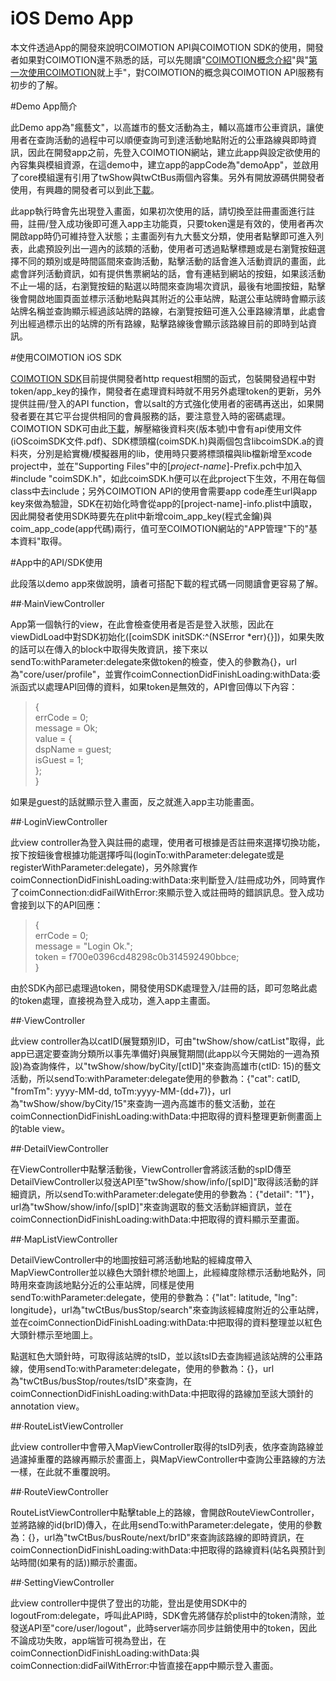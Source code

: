 iOS Demo App 
==============
本文件透過App的開發來說明COIMOTION API與COIMOTION SDK的使用，開發者如果對COIMOTION還不熟悉的話，可以先閱讀"[COIMOTION概念介紹](http://www.slideshare.net/BenLue/coimotion)"與"[第一次使用COIMOTION](http://www.slideshare.net/BenLue/coimotion-32567567)就上手"，對COIMOTION的概念與COIMOTION API服務有初步的了解。

#Demo App簡介

此Demo app為"瘋藝文"，以高雄市的藝文活動為主，輔以高雄市公車資訊，讓使用者在查詢活動的過程中可以順便查詢可到達活動地點附近的公車路線與即時資訊，因此在開發app之前，先登入COIMOTION網站，建立此app與設定欲使用的內容集與模組資源，在這demo中，建立app的appCode為"demoApp"，並啟用了core模組還有引用了twShow與twCtBus兩個內容集。另外有開放源碼供開發者使用，有興趣的開發者可以到此[下載](https://github.com/coimotion/iOS-Demo-App)。  

此app執行時會先出現登入畫面，如果初次使用的話，請切換至註冊畫面進行註冊，註冊/登入成功後即可進入app主功能頁，只要token還是有效的，使用者再次開啟app時仍可維持登入狀態；主畫面列有九大藝文分類，使用者點擊即可進入列表，此處預設列出一週內的該類的活動，使用者可透過點擊標題或是右瀏覽按鈕選擇不同的類別或是時間區間來查詢活動，點擊活動的話會進入活動資訊的畫面，此處會詳列活動資訊，如有提供售票網站的話，會有連結到網站的按鈕，如果該活動不止一場的話，右瀏覽按鈕的點選以時間來查詢場次資訊，最後有地圖按鈕，點擊後會開啟地圖頁面並標示活動地點與其附近的公車站牌，點選公車站牌時會顯示該站牌名稱並查詢顯示經過該站牌的路線，右瀏覽按鈕可進入公車路線清單，此處會列出經過標示出的站牌的所有路線，點擊路線後會顯示該路線目前的即時到站資訊。

#使用COIMOTION iOS SDK

[COIMOTION SDK](http://tw.coimotion.com/bkIndexPapers/view/7743?id=21366)目前提供開發者http request相關的函式，包裝開發過程中對token/app_key的操作，開發者在處理資料時就不用另外處理token的更新，另外提供註冊/登入的API function，會以salt的方式強化使用者的密碼再送出，如果開發者要在其它平台提供相同的會員服務的話，要注意登入時的密碼處理。
COIMOTION SDK可由此[下載](http://tw.coimotion.com/wcoim/SDK/COIMOTION-SDK-iOS.zip)，解壓縮後資料夾(版本號)中會有api使用文件(iOScoimSDK文件.pdf)、SDK標頭檔(coimSDK.h)與兩個包含libcoimSDK.a的資料夾，分別是給實機/模擬器用的lib，使用時只要將標頭檔與lib檔新增至xcode project中，並在"Supporting Files"中的[_project-name_]-Prefix.pch中加入#include "coimSDK.h"，如此coimSDK.h便可以在此project下生效，不用在每個class中去include；另外COIMOTION API的使用會需要app code產生url與app key來做為驗證，SDK在初始化時會從app的[project-name]-info.plist中讀取，因此開發者使用SDK時要先在plit中新增coim_app_key(程式金鑰)與coim_app_code(app代碼)兩行，值可至COIMOTION網站的"APP管理"下的"基本資料"取得。  
  
#App中的API/SDK使用  

此段落以demo app來做說明，讀者可搭配下載的程式碼一同閱讀會更容易了解。
  
##‧MainViewController  
  
App第一個執行的view，在此會檢查使用者是否是登入狀態，因此在viewDidLoad中對SDK初始化([coimSDK initSDK:^(NSError *err){}])，如果失敗的話可以在傳入的block中取得失敗資訊，接下來以sendTo:withParameter:delegate來做token的檢查，使入的參數為{}，url為"core/user/profile"，並實作coimConnectionDidFinishLoading:withData:委派函式以處理API回傳的資料，如果token是無效的，API會回傳以下內容：  

>{  
>    errCode = 0;  
>    message = Ok;  
>    value = {  
>        dspName = guest;  
>        isGuest = 1;  
>    };  
>}  
  
如果是guest的話就顯示登入畫面，反之就進入app主功能畫面。  
  
##‧LoginViewController  
  
此view controller為登入與註冊的處理，使用者可根據是否註冊來選擇切換功能，按下按鈕後會根據功能選擇呼叫(loginTo:withParameter:delegate或是registerWithParameter:delegate)，另外除實作coimConnectionDidFinishLoading:withData:來判斷登入/註冊成功外，同時實作了coimConnection:didFailWithError:來顯示登入或註冊時的錯誤訊息。登入成功會接到以下的API回應：  

>{  
>    errCode = 0;  
>    message = "Login Ok.";  
>    token = f700e0396cd48298c0b314592490bbce;  
>}  
  
由於SDK內部已處理過token，開發使用SDK處理登入/註冊的話，即可忽略此處的token處理，直接視為登入成功，進入app主畫面。  
  
##‧ViewController  
  
此view controller為以catID(展覽類別ID，可由"twShow/show/catList"取得，此app已選定要查詢分類所以事先準備好)與展覽期間(此app以今天開始的一週為預設)為查詢條件，以"twShow/show/byCity/[ctID]"來查詢高雄市(ctID: 15)的藝文活動，所以sendTo:withParameter:delegate使用的參數為：{"cat": catID, "fromTm": yyyy-MM-dd, toTm:yyyy-MM-(dd+7)}，url為"twShow/show/byCity/15"來查詢一週內高雄市的藝文活動，並在coimConnectionDidFinishLoading:withData:中把取得的資料整理更新側畫面上的table view。
  
##‧DetailViewController  
  
在ViewController中點擊活動後，ViewController會將該活動的spID傳至DetailViewController以發送API至"twShow/show/info/[spID]"取得該活動的詳細資訊，所以sendTo:withParameter:delegate使用的參數為：{"detail": "1"}，url為"twShow/show/info/[spID]"來查詢選取的藝文活動詳細資訊，並在coimConnectionDidFinishLoading:withData:中把取得的資料顯示至畫面。  
  
##‧MapListViewController  
  
DetailViewController中的地圖按鈕可將活動地點的經緯度帶入MapViewController並以綠色大頭針標於地圖上，此經緯度除標示活動地點外，同時用來查詢該地點分近的公車站牌，同樣是使用sendTo:withParameter:delegate，使用的參數為：{"lat": latitude, "lng": longitude}，url為"twCtBus/busStop/search"來查詢該經緯度附近的公車站牌，並在coimConnectionDidFinishLoading:withData:中把取得的資料整理並以紅色大頭針標示至地圖上。
  
點選紅色大頭針時，可取得該站牌的tsID，並以該tsID去查詢經過該站牌的公車路線，使用sendTo:withParameter:delegate，使用的參數為：{}，url為"twCtBus/busStop/routes/tsID"來查詢，在coimConnectionDidFinishLoading:withData:中把取得的路線加至該大頭針的annotation view。  
  
##‧RouteListViewController  
  
此view controller中會帶入MapViewController取得的tsID列表，依序查詢路線並過濾掉重覆的路線再顯示於畫面上，與MapViewController中查詢公車路線的方法一樣，在此就不重覆說明。  
  
##‧RouteViewController  
  
RouteListViewController中點擊table上的路線，會開啟RouteViewController，並將路線的id(brID)傳入，在此用sendTo:withParameter:delegate，使用的參數為：{}，url為"twCtBus/busRoute/next/brID"來查詢該路線的即時資訊，在coimConnectionDidFinishLoading:withData:中把取得的路線資料(站名與預計到站時間(如果有的話))顯示於畫面。  
  
##‧SettingViewController  
  
此view controller中提供了登出的功能，登出是使用SDK中的logoutFrom:delegate，呼叫此API時，SDK會先將儲存於plist中的token清除，並發送API至"core/user/logout"，此時server端亦同步註銷使用中的token，因此不論成功失敗，app端皆可視為登出，在coimConnectionDidFinishLoading:withData:與coimConnection:didFailWithError:中皆直接在app中顯示登入畫面。

